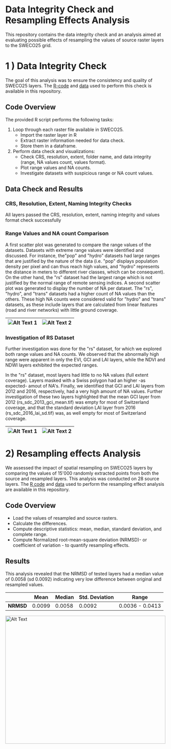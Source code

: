 # Data Integrity Check and Resampling Effects Analysis

This repository contains the data integrity check and an analysis aimed at evaluating possible effects of resampling the values of source raster layers to the SWECO25 grid. 

# 1 ) Data Integrity Check 

The goal of this analysis was to ensure the consistency and quality of SWECO25 layers. The [R-code](https://github.com/NKulling/SWECO25/blob/main/database_validation/script/database_validation.R) and [data](https://github.com/NKulling/SWECO25/blob/main/database_validation/result_dataframe/info_df.rds) used to perform this check is available in this repository. 

## Code Overview

The provided R script performs the following tasks:

1. Loop through each raster file available in SWECO25.
   - Import the raster layer in R
   - Extract raster information needed for data check.
   - Store them in a dataframe.
2. Perform data check and visualizations:
   - Check CRS, resolution, extent, folder name, and data integrity (range, NA values count, values format).
   - Plot range values and NA counts.
   - Investigate datasets with suspicious range or NA count values.

## Data Check and Results

### CRS, Resolution, Extent, Naming Integrity Checks

All layers passed the CRS, resolution, extent, naming integrity and values format check successfully

### Range Values  and NA count Comparison

A first scatter plot was generated to compare the range values of the datasets. Datasets with extreme range values were identified and discussed. For instance, the"pop" and "hydro" datasets had large ranges that are justified by the nature of the data (i.e. "pop" displays population density per pixel and can thus reach high values, and "hydro" represents the distance in meters to different river classes, which can be consequent). On the other hand, the "rs" dataset had the largest range which is not justified by the normal range of remote sensing indices.
A second scatter plot was generated to display the number of NA  per dataset.  The "rs", "hydro", and "trans" datasets had a higher count of  NA values than the others. These high NA counts were considered valid for "hydro" and "trans" datasets, as these include layers that are calculated from linear features (road and river networks) with little ground coverage. 


| ![Alt Text 1](https://github.com/NKulling/SWECO25/blob/main/database_validation/figures/scatterplot_range.jpg) | ![Alt Text 2](https://github.com/NKulling/SWECO25/blob/main/database_validation/figures/scatterplot_NAcount.jpg) |
|:---:|:---:|


### Investigation of RS Dataset

Further investigation was done for the "rs" dataset, for which we explored both range values and NA counts. We observed that the abnormally high range were apparent in only the EVI, GCI and LAI layers, while the NDVI and NDWI layers exhibited the expected ranges.

In the "rs" dataset, most layers had little to no NA values (full extent coverage). Layers masked with a Swiss polygon had an higher -as expected- amout of NA's. Finally, we identified that GCI and LAI layers from 2012 and 2016, respectively, had a very high amount of NA values. Further investigation of these two layers highlighted that the mean GCI layer from 2012 (rs_sdc_2013_gci_mean.tif) was empty for most of Switzerland coverage, and that the standard deviation LAI layer from 2016 (rs_sdc_2016_lai_sd.tif) was, as well empty for most of Switzerland coverage. 

| ![Alt Text 1](https://github.com/NKulling/SWECO25/blob/main/database_validation/figures/scatterplot_range_RS.jpg) | ![Alt Text 2](https://github.com/NKulling/SWECO25/blob/main/database_validation/figures/scatterplot_NA_count_RS.jpg) |
|:---:|:---:|

# 2) Resampling effects Analysis

We assessed the impact of spatial resampling on SWECO25 layers by comparing the values of 15'000 randomly extracted points from both the source and resampled layers. This analysis was conducted on 28 source layers. The [R code](https://github.com/NKulling/SWECO25/blob/main/database_validation/script/resampling_impact_analysis.R) and [data](https://github.com/NKulling/SWECO25/blob/main/database_validation/data/data.zip) used to perform the resampling effect analysis are available in this repository. 

## Code Overview

- Load the values of resampled and source rasters.
- Calculate the differences.
- Compute descriptive statistics: mean, median, standard deviation, and complete range.
- Compute Normalized root-mean-square deviation (NRMSD)- or coefficient of variation - to quantify resampling effects.
  
##  Results

This analysis revealed that the NRMSD of tested layers had a median value of 0.0058 (sd 0.0092) indicating very low difference between original and resampled values. 

|         |    Mean    |  Median   | Std. Deviation |      Range       |
|---------|------------|-----------|----------------|------------------|
| **NRMSD** |  0.0099    |  0.0058   |      0.0092    | 0.0036 - 0.0413 |



<img src="https://github.com/NKulling/SWECO25/blob/main/database_validation/figures/scatterplot_NRMSD.jpg" alt="Alt Text" width=500 height=400>

